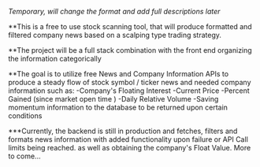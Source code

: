 *Temporary, will change the format and add full descriptions later*

**This is a free to use stock scanning tool, that will produce formatted and filtered company news based on a scalping type trading strategy.

**The project will be a full stack combination with the front end organizing the information categorically

**The goal is to utilize free News and Company Information APIs to produce a steady flow of stock symbol / ticker news and needed company information such as:
    -Company's Floating Interest
    -Current Price
    -Percent Gained (since market open time )
    -Daily Relative Volume
    -Saving momentum information to the database to be returned upon certain conditions

***Currently, the backend is still in production and fetches, filters and formats news information with added functionality upon failure or API Call limits being reached.
   as well as obtaining the company's Float Value. More to come...